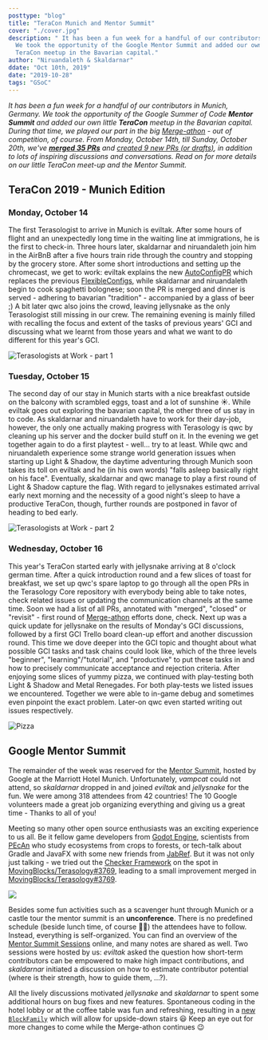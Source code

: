 ```yaml
---
posttype: "blog"
title: "TeraCon Munich and Mentor Summit"
cover: "./cover.jpg"
description: " It has been a fun week for a handful of our contributors in Munich, Germany.
  We took the opportunity of the Google Mentor Summit and added our own little
  TeraCon meetup in the Bavarian capital."
author: "Niruandaleth & Skaldarnar"
ddate: "Oct 10th, 2019"
date: "2019-10-28"
tags: "GSoC"
---
```


_It has been a fun week for a handful of our contributors in Munich, Germany. We took the opportunity of the Google
Summer of Code **Mentor Summit** and added our own little **TeraCon** meetup in the Bavarian capital. During that time,
we played our part in the big [Merge-athon] - out of competition, of course. From Monday, October 14th, till Sunday,
October 20th, we've [**merged 35 PRs**][PRs-merged] and [created 9 new PRs (or drafts)][PRs-created], in addition to
lots of inspiring discussions and conversations. Read on for more details on our little TeraCon meet-up and the Mentor
Summit._

## TeraCon 2019 - Munich Edition

### Monday, October 14

The first Terasologist to arrive in Munich is eviltak. After some hours of flight and an unexpectedly long time in the
waiting line at immigrations, he is the first to check-in. Three hours later, skaldarnar and niruandaleth join him in
the AirBnB after a five hours train ride through the country and stopping by the grocery store. After some short
introductions and setting up the chromecast, we get to work: eviltak explains the new [AutoConfigPR] which replaces the
previous [FlexibleConfigs], while skaldarnar and niruandaleth begin to cook spaghetti bolognese; soon the PR is merged
and dinner is served - adhering to bavarian "tradition" - accompanied by a glass of beer ;) A bit later qwc also joins
the crowd, leaving jellysnake as the only Terasologist still missing in our crew. The remaining evening is mainly filled
with recalling the focus and extent of the tasks of previous years' GCI and discussing what we learnt from those years
and what we want to do different for this year's GCI.

![Terasologists at Work - part 1](munich_group_01.jpg)

### Tuesday, October 15

The second day of our stay in Munich starts with a nice breakfast outside on the balcony with scrambled eggs, toast and
a lot of sunshine ☀️. While eviltak goes out exploring the bavarian capital, the other three of us stay in to code. As
skaldarnar and niruandaleth have to work for their day-job, however, the only one actually making progress with
Terasology is qwc by cleaning up his server and the docker build stuff on it. In the evening we get together again to do
a first playtest - well... try to at least. While qwc and niruandaleth experience some strange world generation issues
when starting up Light & Shadow, the daytime adventuring through Munich soon takes its toll on eviltak and he (in his
own words) "falls asleep basically right on his face". Eventually, skaldarnar and qwc manage to play a first round of
Light & Shadow capture the flag. With regard to jellysnakes estimated arrival early next morning and the necessity of a
good night's sleep to have a productive TeraCon, though, further rounds are postponed in favor of heading to bed early.

![Terasologists at Work - part 2](munich_group_02.jpg )

### Wednesday, October 16

This year's TeraCon started early with jellysnake arriving at 8 o'clock german time. After a quick introduction round
and a few slices of toast for breakfast, we set up qwc's spare laptop to go through all the open PRs in the Terasology
Core repository with everybody being able to take notes, check related issues or updating the communication channels at
the same time. Soon we had a list of all PRs, annotated with "merged", "closed" or "revisit" - first round of
[Merge-athon] efforts done, check. Next up was a quick update for jellysnake on the results of Monday's GCI discussions,
followed by a first GCI Trello board clean-up effort and another discussion round. This time we dove deeper into the GCI
topic and thought about what possible GCI tasks and task chains could look like, which of the three levels "beginner",
"learning"/"tutorial", and "productive" to put these tasks in and how to precisely communicate acceptance and rejection
criteria. After enjoying some slices of yummy pizza, we continued with play-testing both Light & Shadow and Metal
Renegades. For both play-tests we listed issues we encountered. Together we were able to in-game debug and sometimes
even pinpoint the exact problem. Later-on qwc even started writing out issues respectively.

![Pizza](munich_pizza.jpg)


## Google Mentor Summit

The remainder of the week was reserved for the [Mentor Summit], hosted by Google at the Marriott Hotel Munich.
Unfortunately, _vampcat_ could not attend, so _skaldarnar_ dropped in and joined _eviltak_ and _jellysnake_  for the
fun. We were among 318 attendees from 42 countries! The 10 Google volunteers made a great job organizing everything and
giving us a great time - Thanks to all of you!

Meeting so many other open source enthusiasts was an exciting experience to us all. Be it fellow game developers from
[Godot Engine], scientists from [PEcAn] who study ecosystems from crops to forests, or tech-talk about Gradle and JavaFX
with some new friends from [JabRef]. But it was not only just talking - we tried out the [Checker Framework] on the spot
in [MovingBlocks/Terasology#3769], leading to a small improvement merged in [MovingBlocks/Terasology#3769].

![](munich_mentor-summit-stage.jpg)

Besides some fun activities such as a scavenger hunt through Munich or a castle tour the mentor summit is an
**unconference**. There is no predefined schedule (beside lunch time, of course 🍔🥗) the attendees have to follow.
Instead, everything is self-organized. You can find an overview of the [Mentor Summit Sessions] online, and many notes
are shared as well. Two sessions were hosted by us: _eviltak_ asked the question how short-term contributors can be
empowered to make high impact contributions, and _skaldarnar_ initiated a discussion on how to estimate contributor
potential (where is their strength, how to guide them, ...?).

All the lively discussions motivated _jellysnake_ and _skaldarnar_ to spent some additional hours on bug fixes and new
features. Spontaneous coding in the hotel lobby or at the coffee table was fun and refreshing, resulting in a [new
`BlockFamily`][MovingBlocks/Terasology#3771] which will allow for upside-down stairs 😃 Keep an eye out for more changes
to come while the Merge-athon continues 😉

<!-- References -->
[AutoConfigPR]: https://github.com/MovingBlocks/Terasology/pull/3723
[Checker Framework]: https://checkerframework.org/
[DestSol]: http://destinationsol.org/
[FlexibleConfigs]: https://github.com/MovingBlocks/Terasology/issues/2668
[Godot Engine]: https://godotengine.org/
[GSOC]: https://summerofcode.withgoogle.com/
[JabRef]: http://www.jabref.org/
[Mentor Summit Sessions]: https://sites.google.com/view/gsoc-mentorsummit2019/more-info/session-notes
[Mentor Summit]: https://sites.google.com/view/gsoc-mentorsummit2019/home
[Merge-athon]: https://github.com/MovingBlocks/Terasology/issues/3737
[MovingBlocks/Terasology#3769]: https://github.com/MovingBlocks/Terasology/pull/3769
[MovingBlocks/Terasology#3770]: https://github.com/MovingBlocks/Terasology/pull/3770
[MovingBlocks/Terasology#3771]: https://github.com/MovingBlocks/Terasology/pull/3771
[PEcAn]: https://pecanproject.github.io/
[PRs-created]: https://github.com/search?q=org%3AMovingBlocks+org%3ATerasology+is%3Apr+created%3A2019-10-14..2019-10-20+is%3Aopen&type=Issues
[PRs-merged]: https://github.com/search?q=org%3AMovingBlocks+org%3ATerasology+is%3Apr+created%3A2019-10-14..2019-10-20+is%3Amerged&type=Issues
[Terasology Launcher]: https://github.com/MovingBlocks/TerasologyLauncher
[Terasology]: https://terasology.org
[The Terasology Foundation]: https://summerofcode.withgoogle.com/organizations/4777549354237952
